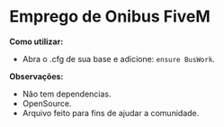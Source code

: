  # Emprego de Onibus FiveM

**Como utilizar:**

- Abra o .cfg de sua base e adicione: `ensure BusWork`.

**Observações:**

- Não tem dependencias.
- OpenSource.
- Arquivo feito para fins de ajudar a comunidade.
